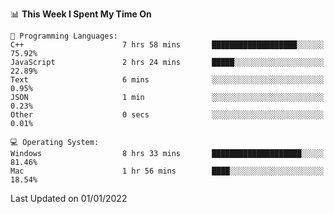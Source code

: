 
<!--START_SECTION:waka-->
📊 **This Week I Spent My Time On** 

```text
💬 Programming Languages: 
C++                      7 hrs 58 mins       ███████████████████░░░░░░   75.92% 
JavaScript               2 hrs 24 mins       █████░░░░░░░░░░░░░░░░░░░░   22.89% 
Text                     6 mins              ░░░░░░░░░░░░░░░░░░░░░░░░░   0.95% 
JSON                     1 min               ░░░░░░░░░░░░░░░░░░░░░░░░░   0.23% 
Other                    0 secs              ░░░░░░░░░░░░░░░░░░░░░░░░░   0.01%

💻 Operating System: 
Windows                  8 hrs 33 mins       ████████████████████░░░░░   81.46% 
Mac                      1 hr 56 mins        ████░░░░░░░░░░░░░░░░░░░░░   18.54%

```


 Last Updated on 01/01/2022
<!--END_SECTION:waka-->
